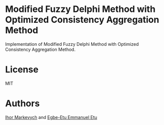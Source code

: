 # Modified Fuzzy Delphi Method with Optimized Consistency Aggregation Method

Implementation of Modified Fuzzy Delphi Method with Optimized Consistency Aggregation Method. 


# License
MIT

# Authors
[Ihor Markevych](mailto:ih.markevych@gmail.com) and [Egbe-Etu Emmanuel Etu](mailto:fw7443@wayne.edu)
